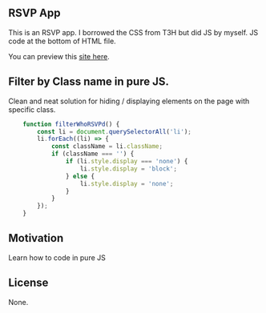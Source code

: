 ## RSVP App
This is an RSVP app. I borrowed the CSS from T3H but did JS by  myself. JS code at the bottom of HTML file.

You can preview this <a href="http://htmlpreview.github.io/?https://github.com/VladLegkowski/RSVP-App/blob/master/index.html">site here</a>.

## Filter by Class name in pure JS.

Clean and neat solution for hiding / displaying elements on the page with specific class.

```javascript
    function filterWhoRSVPd() {
        const li = document.querySelectorAll('li');
        li.forEach((li) => {
            const className = li.className;
            if (className === '') {
                if (li.style.display === 'none') {
                    li.style.display = 'block';
                } else {
                    li.style.display = 'none';
                }
            }
        });
    }
```

## Motivation

Learn how to code in pure JS

## License

None.
